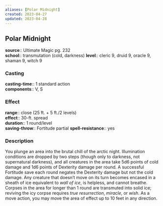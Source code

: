 ```yaml
---
aliases: [Polar Midnight]
created: 2023-04-27
updated: 2023-04-28
---
```


## Polar Midnight

**source**:: Ultimate Magic pg. 232  
**school**:: transmutation (cold, darkness)
**level**:: cleric 9, druid 9, oracle 9, shaman 9, witch 9

### Casting

**casting-time**:: 1 standard action  
**components**:: V, S

### Effect

**range**:: close (25 ft. + 5 ft./2 levels)  
**effect**:: 30-ft. spread  
**duration**:: 1 round/level  
**saving-throw**:: Fortitude partial
**spell-resistance**:: yes

### Description

You plunge an area into the brutal chill of the arctic night. Illumination conditions are dropped by two steps (though only to darkness, not supernatural darkness), and all creatures in the area take 5d6 points of cold damage and 1d6 points of Dexterity damage per round. A successful Fortitude save each round negates the Dexterity damage but not the cold damage. Any creature that doesn’t move on its turn becomes encased in a sheath of ice equivalent to *wall of ice*, is helpless, and cannot breathe. Corpses in the area for longer than 1 round are transmuted into solid ice; reviving the icy corpse requires *true resurrection*, *miracle*, or *wish*. As a move action, you may move the area of effect up to 10 feet in any direction.
